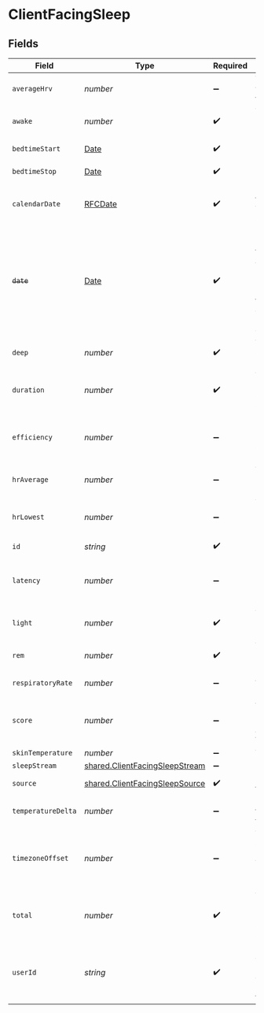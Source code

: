 # ClientFacingSleep


## Fields

| Field                                                                                                                                                                                                                                            | Type                                                                                                                                                                                                                                             | Required                                                                                                                                                                                                                                         | Description                                                                                                                                                                                                                                      |
| ------------------------------------------------------------------------------------------------------------------------------------------------------------------------------------------------------------------------------------------------ | ------------------------------------------------------------------------------------------------------------------------------------------------------------------------------------------------------------------------------------------------ | ------------------------------------------------------------------------------------------------------------------------------------------------------------------------------------------------------------------------------------------------ | ------------------------------------------------------------------------------------------------------------------------------------------------------------------------------------------------------------------------------------------------ |
| `averageHrv`                                                                                                                                                                                                                                     | *number*                                                                                                                                                                                                                                         | :heavy_minus_sign:                                                                                                                                                                                                                               | The average heart rate variability registered during the sleep period::rmssd                                                                                                                                                                     |
| `awake`                                                                                                                                                                                                                                          | *number*                                                                                                                                                                                                                                         | :heavy_check_mark:                                                                                                                                                                                                                               | Total amount of awake time registered during the sleep period::seconds                                                                                                                                                                           |
| `bedtimeStart`                                                                                                                                                                                                                                   | [Date](https://developer.mozilla.org/en-US/docs/Web/JavaScript/Reference/Global_Objects/Date)                                                                                                                                                    | :heavy_check_mark:                                                                                                                                                                                                                               | UTC Time when the sleep period started                                                                                                                                                                                                           |
| `bedtimeStop`                                                                                                                                                                                                                                    | [Date](https://developer.mozilla.org/en-US/docs/Web/JavaScript/Reference/Global_Objects/Date)                                                                                                                                                    | :heavy_check_mark:                                                                                                                                                                                                                               | UTC Time when the sleep period ended                                                                                                                                                                                                             |
| `calendarDate`                                                                                                                                                                                                                                   | [RFCDate](../../types/rfcdate.md)                                                                                                                                                                                                                | :heavy_check_mark:                                                                                                                                                                                                                               | Date of the sleep summary in the YYYY-mm-dd format. This generally matches the sleep end date.                                                                                                                                                   |
| ~~`date`~~                                                                                                                                                                                                                                       | [Date](https://developer.mozilla.org/en-US/docs/Web/JavaScript/Reference/Global_Objects/Date)                                                                                                                                                    | :heavy_check_mark:                                                                                                                                                                                                                               | : warning: ** DEPRECATED **: This will be removed in a future release, please migrate away from it as soon as possible.<br/><br/>Date of the specified record, formatted as ISO8601 datetime string in UTC 00:00. Deprecated in favour of calendar_date. |
| `deep`                                                                                                                                                                                                                                           | *number*                                                                                                                                                                                                                                         | :heavy_check_mark:                                                                                                                                                                                                                               | Total amount of deep (N3) sleep registered during the sleep period::seconds                                                                                                                                                                      |
| `duration`                                                                                                                                                                                                                                       | *number*                                                                                                                                                                                                                                         | :heavy_check_mark:                                                                                                                                                                                                                               | Total duration of the sleep period (sleep.duration = sleep.bedtime_end - sleep.bedtime_start)::seconds                                                                                                                                           |
| `efficiency`                                                                                                                                                                                                                                     | *number*                                                                                                                                                                                                                                         | :heavy_minus_sign:                                                                                                                                                                                                                               | Sleep efficiency is the percentage of the sleep period spent asleep (100% * sleep.total / sleep.duration)::perc                                                                                                                                  |
| `hrAverage`                                                                                                                                                                                                                                      | *number*                                                                                                                                                                                                                                         | :heavy_minus_sign:                                                                                                                                                                                                                               | The average heart rate registered during the sleep period::beats per minute                                                                                                                                                                      |
| `hrLowest`                                                                                                                                                                                                                                       | *number*                                                                                                                                                                                                                                         | :heavy_minus_sign:                                                                                                                                                                                                                               | The lowest heart rate (5 minutes sliding average) registered during the sleep period::beats per minute                                                                                                                                           |
| `id`                                                                                                                                                                                                                                             | *string*                                                                                                                                                                                                                                         | :heavy_check_mark:                                                                                                                                                                                                                               | N/A                                                                                                                                                                                                                                              |
| `latency`                                                                                                                                                                                                                                        | *number*                                                                                                                                                                                                                                         | :heavy_minus_sign:                                                                                                                                                                                                                               | Detected latency from bedtime_start to the beginning of the first five minutes of persistent sleep::seconds                                                                                                                                      |
| `light`                                                                                                                                                                                                                                          | *number*                                                                                                                                                                                                                                         | :heavy_check_mark:                                                                                                                                                                                                                               | Total amount of light sleep registered during the sleep period::seconds                                                                                                                                                                          |
| `rem`                                                                                                                                                                                                                                            | *number*                                                                                                                                                                                                                                         | :heavy_check_mark:                                                                                                                                                                                                                               | Total amount of REM sleep registered during the sleep period, minutes::seconds                                                                                                                                                                   |
| `respiratoryRate`                                                                                                                                                                                                                                | *number*                                                                                                                                                                                                                                         | :heavy_minus_sign:                                                                                                                                                                                                                               | Average respiratory rate::breaths per minute                                                                                                                                                                                                     |
| `score`                                                                                                                                                                                                                                          | *number*                                                                                                                                                                                                                                         | :heavy_minus_sign:                                                                                                                                                                                                                               | A value between 1 and 100 representing how well the user slept. Currently only available for Withings, Oura, Whoop and Garmin::scalar                                                                                                            |
| `skinTemperature`                                                                                                                                                                                                                                | *number*                                                                                                                                                                                                                                         | :heavy_minus_sign:                                                                                                                                                                                                                               | The skin temperature::celcius                                                                                                                                                                                                                    |
| `sleepStream`                                                                                                                                                                                                                                    | [shared.ClientFacingSleepStream](../../../sdk/models/shared/clientfacingsleepstream.md)                                                                                                                                                          | :heavy_minus_sign:                                                                                                                                                                                                                               | N/A                                                                                                                                                                                                                                              |
| `source`                                                                                                                                                                                                                                         | [shared.ClientFacingSleepSource](../../../sdk/models/shared/clientfacingsleepsource.md)                                                                                                                                                          | :heavy_check_mark:                                                                                                                                                                                                                               | Source the data has come from.                                                                                                                                                                                                                   |
| `temperatureDelta`                                                                                                                                                                                                                               | *number*                                                                                                                                                                                                                                         | :heavy_minus_sign:                                                                                                                                                                                                                               | Skin temperature deviation from the long-term temperature average::celcius                                                                                                                                                                       |
| `timezoneOffset`                                                                                                                                                                                                                                 | *number*                                                                                                                                                                                                                                         | :heavy_minus_sign:                                                                                                                                                                                                                               | Timezone offset from UTC as seconds. For example, EEST (Eastern European Summer Time, +3h) is 10800. PST (Pacific Standard Time, -8h) is -28800::seconds                                                                                         |
| `total`                                                                                                                                                                                                                                          | *number*                                                                                                                                                                                                                                         | :heavy_check_mark:                                                                                                                                                                                                                               | Total amount of sleep registered during the sleep period (sleep.total = sleep.rem + sleep.light + sleep.deep)::seconds                                                                                                                           |
| `userId`                                                                                                                                                                                                                                         | *string*                                                                                                                                                                                                                                         | :heavy_check_mark:                                                                                                                                                                                                                               | User id returned by vital create user request. This id should be stored in your database against the user and used for all interactions with the vital api.                                                                                      |